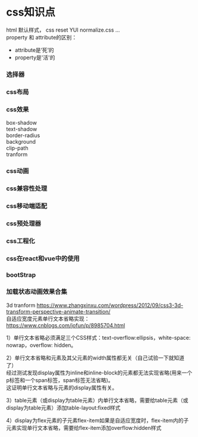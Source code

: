 # css知识点   
html 默认样式， css reset YUI normalize.css ...     
property 和 attribute的区别：    
* attribute是‘死’的   
* property是'活'的

### 选择器    
### css布局    
### css效果    
box-shadow   
text-shadow  
border-radius   
background  
clip-path  
tranform   

### css动画   
### css兼容性处理    
### css移动端适配      
### css预处理器    
### css工程化     
### css在react和vue中的使用   
### bootStrap   
### 加载状态动画效果合集   
3d tranform <https://www.zhangxinxu.com/wordpress/2012/09/css3-3d-transform-perspective-animate-transition/>     
自适应宽度元素单行文本省略实现：<https://www.cnblogs.com/jofun/p/8985704.html>    

1）单行文本省略必须满足三个CSS样式：text-overflow:ellipsis，white-space: nowrap，overflow: hidden。

2）单行文本省略和元素及其父元素的width属性都无关（自己试验一下就知道了）   
经过测试发现display属性为inline和inline-block的元素都无法实现省略(用来一个p标签和一个span标签，span标签无法省略)。    
这证明单行文本省略与元素的display属性有关。

3）table元素（或display为table元素）内单行文本省略，需要给table元素（或display为table元素）添加table-layout:fixed样式

4）display为flex元素的子元素flex-item如果是自适应宽度时，flex-item内的子元素实现单行文本省略，需要给flex-item添加overflow:hidden样式 

